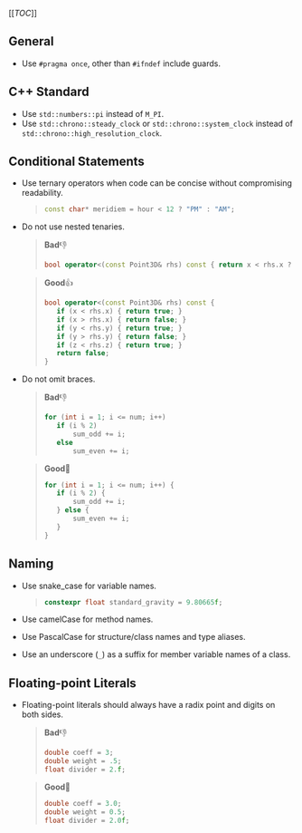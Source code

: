 [[_TOC_]]

## General
- Use `#pragma once`, other than `#ifndef` include guards.

## C++ Standard
- Use `std::numbers::pi` instead of `M_PI`.
- Use `std::chrono::steady_clock` or `std::chrono::system_clock` instead of `std::chrono::high_resolution_clock`.

## Conditional Statements
- Use ternary operators when code can be concise without compromising readability.

  >```c++
  >const char* meridiem = hour < 12 ? "PM" : "AM";
  >```

- Do not use nested tenaries.

  >**Bad**👎
  >```c++
  >bool operator<(const Point3D& rhs) const { return x < rhs.x ? true : (x == rhs.x ? (y < rhs.y ? true : (y == rhs.y ? z < rhs.z : false)) : false); }
  >```

  >**Good**👍
  >```c++
  >bool operator<(const Point3D& rhs) const {
  >    if (x < rhs.x) { return true; }
  >    if (x > rhs.x) { return false; }
  >    if (y < rhs.y) { return true; }
  >    if (y > rhs.y) { return false; }
  >    if (z < rhs.z) { return true; }
  >    return false;
  >}
  >```

- Do not omit braces.

  >**Bad**👎
  >```c++
  >for (int i = 1; i <= num; i++)
  >    if (i % 2)
  >        sum_odd += i;
  >    else
  >        sum_even += i;
  >```

  >**Good**👏
  >```c++
  >for (int i = 1; i <= num; i++) {
  >    if (i % 2) {
  >        sum_odd += i;
  >    } else {
  >        sum_even += i;
  >    }
  >}
  >```

## Naming
- Use snake_case for variable names.
  >```c++
  >constexpr float standard_gravity = 9.80665f;

- Use camelCase for method names.
- Use PascalCase for structure/class names and type aliases.
- Use an underscore (`_`) as a suffix for member variable names of a class.

## Floating-point Literals

- Floating-point literals should always have a radix point and digits on both sides.

  >**Bad**👎
  >```c++
  >double coeff = 3;
  >double weight = .5;
  >float divider = 2.f;
  >```

  >**Good**👏
  >```c++
  >double coeff = 3.0;
  >double weight = 0.5;
  >float divider = 2.0f;
  >```


